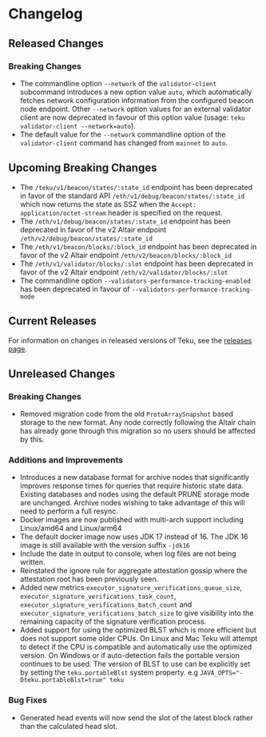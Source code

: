 # Changelog

## Released Changes
### Breaking Changes
- The commandline option `--network` of the `validator-client` subcommand introduces a new option value `auto`, which automatically
  fetches network configuration information from the configured beacon node endpoint. Other `--network` option values for an external validator client
  are now deprecated in favour of this option value (usage: `teku validator-client --network=auto`).
- The default value for the `--network` commandline option of the `validator-client` command has changed from `mainnet` to `auto`.

## Upcoming Breaking Changes
- The `/teku/v1/beacon/states/:state_id` endpoint has been deprecated in favor of the standard API `/eth/v1/debug/beacon/states/:state_id` which now returns the state as SSZ when the `Accept: application/octet-stream` header is specified on the request.
- The `/eth/v1/debug/beacon/states/:state_id` endpoint has been deprecated in favor of the v2 Altair endpoint `/eth/v2/debug/beacon/states/:state_id`
- The `/eth/v1/beacon/blocks/:block_id` endpoint has been deprecated in favor of the v2 Altair endpoint `/eth/v2/beacon/blocks/:block_id`
- The `/eth/v1/validator/blocks/:slot` endpoint has been deprecated in favor of the v2 Altair endpoint `/eth/v2/validator/blocks/:slot`
- The commandline option `--validators-performance-tracking-enabled` has been deprecated in favour of `--validators-performance-tracking-mode`
 
## Current Releases
For information on changes in released versions of Teku, see the [releases page](https://github.com/ConsenSys/teku/releases).

## Unreleased Changes
### Breaking Changes
- Removed migration code from the old `ProtoArraySnapshot` based storage to the new format.
   Any node correctly following the Altair chain has already gone through this migration so no users should be affected by this.

### Additions and Improvements
- Introduces a new database format for archive nodes that significantly improves response times for queries that require historic state data.
    Existing databases and nodes using the default PRUNE storage mode are unchanged. Archive nodes wishing to take advantage of this will need to perform a full resync.
- Docker images are now published with multi-arch support including Linux/amd64 and Linux/arm64 
- The default docker image now uses JDK 17 instead of 16. The JDK 16 image is still available with the version suffix `-jdk16`
- Include the date in output to console, when log files are not being written.
- Reinstated the ignore rule for aggregate attestation gossip where the attestation root has been previously seen.
- Added new metrics `executor_signature_verifications_queue_size`, `executor_signature_verifications_task_count`, 
    `executor_signature_verifications_batch_count` and `executor_signature_verifications_batch_size` to give visibility 
    into the remaining capacity of the signature verification process.
- Added support for using the optimized BLST which is more efficient but does not support some older CPUs. 
    On Linux and Mac Teku will attempt to detect if the CPU is compatible and automatically use the optimized version.
    On Windows or if auto-detection fails the portable version continues to be used.
    The version of BLST to use can be explicitly set by setting the `teku.portableBlst` system property. e.g `JAVA_OPTS="-Dteku.portableBlst=true" teku`

### Bug Fixes
 - Generated head events will now send the slot of the latest block rather than the calculated head slot.